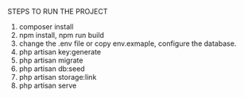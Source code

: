 STEPS TO RUN THE PROJECT

1. composer install 
2. npm install, npm run build
3. change the .env file or copy env.exmaple, configure the database.
4. php artisan key:generate
5. php artisan migrate
6. php artisan db:seed
7. php artisan storage:link
8. php artisan serve

